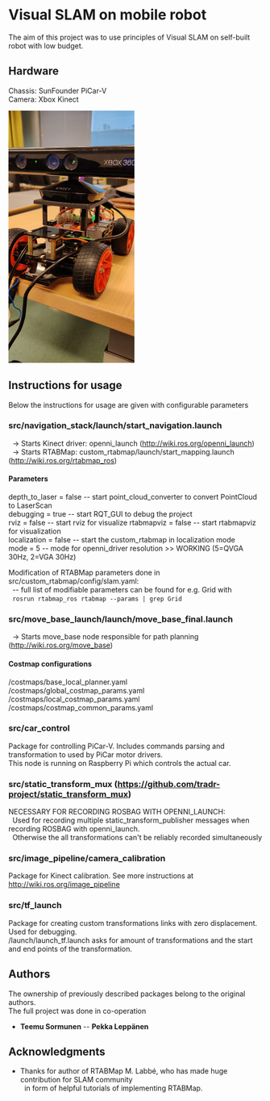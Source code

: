# Visual SLAM on mobile robot

The aim of this project was to use principles of Visual SLAM on self-built robot with low budget.

## Hardware

Chassis: SunFounder PiCar-V  
Camera: Xbox Kinect  
  
<img src="mobile_robot.jpeg" width="250" height="500" />

## Instructions for usage

Below the instructions for usage are given with configurable parameters  
  
### src/navigation_stack/launch/start_navigation.launch  
&nbsp;&nbsp;-> Starts Kinect driver: openni_launch (http://wiki.ros.org/openni_launch)  
&nbsp;&nbsp;-> Starts RTABMap: custom_rtabmap/launch/start_mapping.launch (http://wiki.ros.org/rtabmap_ros)  
  
  
#### Parameters
depth_to_laser = false -- start point_cloud_converter to convert PointCloud to LaserScan  
debugging = true       -- start RQT_GUI to debug the project  
rviz = false           -- start rviz for visualize 
rtabmapviz = false     -- start rtabmapviz for visualization  
localization = false   -- start the custom_rtabmap in localization mode  
mode = 5               -- mode for openni_driver resolution >> WORKING (5=QVGA 30Hz, 2=VGA 30Hz)  
  
  
Modification of RTABMap parameters done in src/custom_rtabmap/config/slam.yaml:  
&nbsp;&nbsp;-- full list of modifiable parameters can be found for e.g. Grid with  
&nbsp;&nbsp;``` rosrun rtabmap_ros rtabmap --params | grep Grid ```  
  
  
### src/move_base_launch/launch/move_base_final.launch
&nbsp;&nbsp;-> Starts move_base node responsible for path planning (http://wiki.ros.org/move_base)  
 
#### Costmap configurations
/costmaps/base_local_planner.yaml
/costmaps/global_costmap_params.yaml
/costmaps/local_costmap_params.yaml
/costmaps/costmap_common_params.yaml
  
  
### src/car_control

Package for controlling PiCar-V. Includes commands parsing and transformation to used by PiCar motor drivers.  
This node is running on Raspberry Pi which controls the actual car.


### src/static_transform_mux (https://github.com/tradr-project/static_transform_mux)

NECESSARY FOR RECORDING ROSBAG WITH OPENNI_LAUNCH:  
&nbsp;&nbsp;Used for recording multiple static_transform_publisher messages when recording ROSBAG with openni_launch.  
&nbsp;&nbsp;Otherwise the all transformations can't be reliably recorded simultaneously


### src/image_pipeline/camera_calibration

Package for Kinect calibration. See more instructions at http://wiki.ros.org/image_pipeline
  
  
### src/tf_launch

Package for creating custom transformations links with zero displacement. Used for debugging.  
/launch/launch_tf.launch asks for amount of transformations and the start and end points of the transformation.  
  
  
## Authors

The ownership of previously described packages belong to the original authors.  
The full project was done in co-operation  
* **Teemu Sormunen** -- **Pekka Leppänen**


## Acknowledgments

* Thanks for author of RTABMap M. Labbé, who has made huge contribution for SLAM community   
&nbsp;&nbsp;in form of helpful tutorials of implementing RTABMap. 
